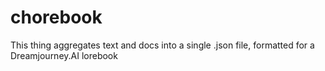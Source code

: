 # chorebook
This thing aggregates text and docs into a single .json file, formatted for a Dreamjourney.AI lorebook 
